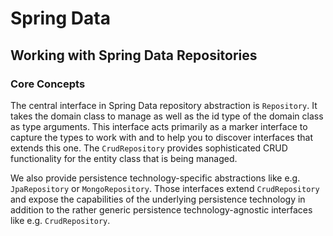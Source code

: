 # Spring Data

## Working with Spring Data Repositories

### Core Concepts

The central interface in Spring Data repository abstraction is `Repository`.
It takes the domain class to manage as well as the id type of the domain class as type arguments.
This interface acts primarily as a marker interface to capture the types to work with and to help you to discover interfaces that extends this one.
The `CrudRepository` provides sophisticated CRUD functionality for the entity class that is being managed.

We also provide persistence technology-specific abstractions like e.g. `JpaRepository` or `MongoRepository`.
Those interfaces extend `CrudRepository` and expose the capabilities of the underlying persistence technology in addition to the rather generic persistence technology-agnostic interfaces like e.g. `CrudRepository`.

